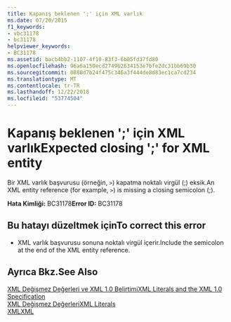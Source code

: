 ```yaml
---
title: Kapanış beklenen ';' için XML varlık
ms.date: 07/20/2015
f1_keywords:
- vbc31178
- bc31178
helpviewer_keywords:
- BC31178
ms.assetid: bacb4bb2-1107-4f10-83f3-6b05fd37fd80
ms.openlocfilehash: 96a6a150ecd2749b2634153e7bfe2dc31bb69b30
ms.sourcegitcommit: 0888d7b24f475c346a3f444de8d83ec1ca7cd234
ms.translationtype: MT
ms.contentlocale: tr-TR
ms.lasthandoff: 12/22/2018
ms.locfileid: "53774504"
---
```

# <a name="expected-closing--for-xml-entity"></a><span data-ttu-id="588f7-102">Kapanış beklenen ';' için XML varlık</span><span class="sxs-lookup"><span data-stu-id="588f7-102">Expected closing ';' for XML entity</span></span>
<span data-ttu-id="588f7-103">Bir XML varlık başvurusu (örneğin, `>`) kapatma noktalı virgül (;) eksik.</span><span class="sxs-lookup"><span data-stu-id="588f7-103">An XML entity reference (for example, `>`) is missing a closing semicolon (;).</span></span>  
  
 <span data-ttu-id="588f7-104">**Hata Kimliği:** BC31178</span><span class="sxs-lookup"><span data-stu-id="588f7-104">**Error ID:** BC31178</span></span>  
  
## <a name="to-correct-this-error"></a><span data-ttu-id="588f7-105">Bu hatayı düzeltmek için</span><span class="sxs-lookup"><span data-stu-id="588f7-105">To correct this error</span></span>  
  
-   <span data-ttu-id="588f7-106">XML varlık başvurusu sonuna noktalı virgül içerir.</span><span class="sxs-lookup"><span data-stu-id="588f7-106">Include the semicolon at the end of the XML entity reference.</span></span>  
  
## <a name="see-also"></a><span data-ttu-id="588f7-107">Ayrıca Bkz.</span><span class="sxs-lookup"><span data-stu-id="588f7-107">See Also</span></span>  
 [<span data-ttu-id="588f7-108">XML Değişmez Değerleri ve XML 1.0 Belirtimi</span><span class="sxs-lookup"><span data-stu-id="588f7-108">XML Literals and the XML 1.0 Specification</span></span>](../../visual-basic/programming-guide/language-features/xml/xml-literals-and-the-xml-1-0-specification.md)  
 [<span data-ttu-id="588f7-109">XML Değişmez Değerleri</span><span class="sxs-lookup"><span data-stu-id="588f7-109">XML Literals</span></span>](../../visual-basic/language-reference/xml-literals/index.md)  
 [<span data-ttu-id="588f7-110">XML</span><span class="sxs-lookup"><span data-stu-id="588f7-110">XML</span></span>](../../visual-basic/programming-guide/language-features/xml/index.md)
